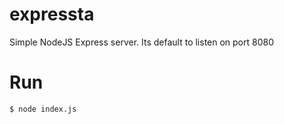 # expressta
Simple NodeJS Express server. Its default to listen on port 8080

# Run
```
$ node index.js
```
